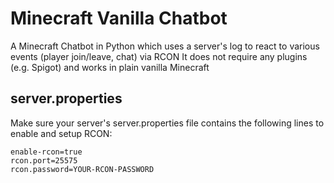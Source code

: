 # Minecraft Vanilla Chatbot

A Minecraft Chatbot in Python which uses a server's log to react to various events (player join/leave, chat) via RCON
It does not require any plugins (e.g. Spigot) and works in plain vanilla Minecraft


## server.properties
Make sure your server's server.properties file contains the following lines to enable and setup RCON:
```
enable-rcon=true
rcon.port=25575
rcon.password=YOUR-RCON-PASSWORD
```